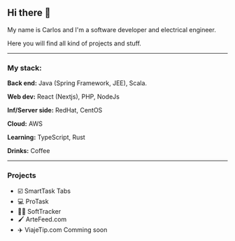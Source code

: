 ## Hi there 👋

My name is Carlos and I'm a software developer and electrical engineer.

Here you will find all kind of projects and stuff.

*** 

### My stack:

**Back end:** Java (Spring Framework, JEE), Scala.

**Web dev:** React (Nextjs), PHP, NodeJs

**Inf/Server side:** RedHat, CentOS

**Cloud:** AWS

**Learning:** TypeScript, Rust

**Drinks:** Coffee

***

### Projects
- ☑️ SmartTask Tabs  
- 💻 ProTask
- 👨‍💻  SoftTracker
- 🖌  ArteFeed.com
- ✈️  ViajeTip.com
Comming soon



